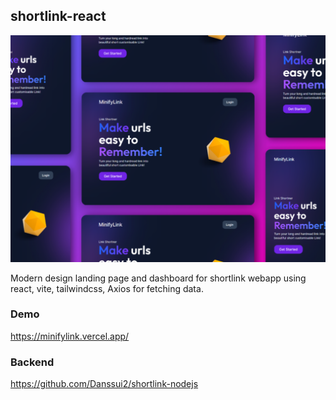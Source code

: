 ## shortlink-react
![thumbnail](src/assets/minifylink.png)

Modern design landing page and dashboard for shortlink webapp using react, vite, tailwindcss, Axios for fetching data.

### Demo
https://minifylink.vercel.app/

### Backend 
https://github.com/Danssui2/shortlink-nodejs
